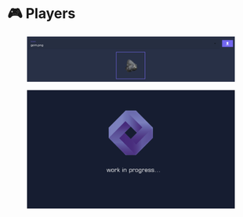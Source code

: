 # 🎮 Players

<figure><img src="../.gitbook/assets/Bild_2022-11-30_235401091.png" alt=""><figcaption></figcaption></figure>

<figure><img src="../.gitbook/assets/workinprogress.PNG" alt=""><figcaption></figcaption></figure>
